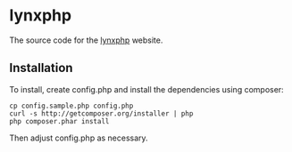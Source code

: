 # lynxphp

The source code for the [lynxphp](http://lynxphp.com/) website.

## Installation

To install, create config.php and install the dependencies using composer:

```
cp config.sample.php config.php
curl -s http://getcomposer.org/installer | php
php composer.phar install
```

Then adjust config.php as necessary.
